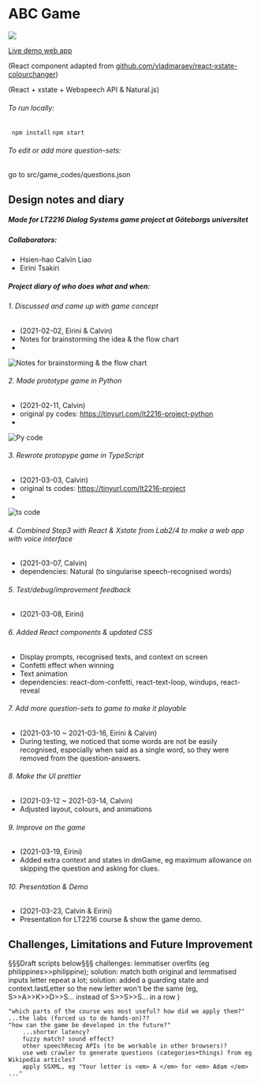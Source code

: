 # ABC Game

![](https://media.giphy.com/media/FLj65JIF1olGbW3Meu/giphy.gif)

[Live demo web app](http://chickenbror.github.io/ABCgame "(http://chickenbror.github.io/ABCgame")

(React component adapted from [github.com/vladmaraev/react-xstate-colourchanger](http://github.com/vladmaraev/react-xstate-colourchanger "github.com/vladmaraev/react-xstate-colourchanger")) 

(React + xstate + Webspeech API & Natural.js)

###### To run locally:
` npm install`
  `npm start`

###### To edit or add more question-sets:
go to src/game_codes/questions.json

## Design notes and diary
##### Made for LT2216 Dialog Systems game project at Göteborgs universitet

##### Collaborators:
- 	Hsien-hao Calvin Liao 
- 	Eirini Tsakiri

##### Project diary of who does what and when:

###### 1. Discussed and came up with game concept
- (2021-02-02, Eirini & Calvin)
- Notes for brainstorming the idea & the flow chart
- 
![Notes for brainstorming & the flow chart](https://media.giphy.com/media/GayPUtZ3UFPcsGBtxg/giphy.gif "Notes for brainstorming & the flow chart")


###### 2. Made prototype game in Python
- (2021-02-11, Calvin)
- original py codes: https://tinyurl.com/lt2216-project-python
- 
![Py code](https://media.giphy.com/media/BALZbz6P3BJmUui3jQ/giphy.gif "Py code")


###### 3. Rewrote protopype game in TypeScript
- (2021-03-03, Calvin)
- original ts codes: https://tinyurl.com/lt2216-project
- 
![ts code](https://media.giphy.com/media/g4mvkk7aZujKuGl4Af/giphy.gif "ts code")

###### 4. Combined Step3 with React & Xstate from Lab2/4 to make a web app with voice interface
- (2021-03-07, Calvin)
- dependencies: Natural (to singularise speech-recognised words)

###### 5. Test/debug/improvement feedback
- (2021-03-08, Eirini)

###### 6. Added React components & updated CSS
- Display prompts, recognised texts, and context on screen
- Confetti effect when winning
- Text animation
- dependencies: react-dom-confetti, react-text-loop, windups, react-reveal

###### 7. Add more question-sets to game to make it playable
- (2021-03-10 ~ 2021-03-16, Eirini & Calvin)
- During testing, we noticed that some words are not be easily recognised, especially when said as a single word, so they were removed from the question-answers.

###### 8. Make the UI prettier
- (2021-03-12 ~ 2021-03-14, Calvin)
- Adjusted layout, colours, and animations

###### 9. Improve on the game
- (2021-03-19, Eirini)
- Added extra context and states in dmGame, eg maximum allowance on skipping the question and asking for clues.

###### 10. Presentation & Demo
- (2021-03-23, Calvin & Eirini)
- Presentation for LT2216 course & show the game demo.


## Challenges, Limitations and Future Improvement

§§§Draft scripts below§§§
challenges: 
		lemmatiser overfits (eg philippines>>philippine); solution: match both original and lemmatised inputs
		letter repeat a lot; solution: added a guarding state and context.lastLetter so the new letter won't be the same
			(eg, S>>A>>K>>D>>S... instead of S>>S>>S... in a row )

	"which parts of the course was most useful? how did we apply them?" ...the labs (forced us to do hands-on)??
	"how can the game be developed in the future?" 
		...shorter latency? 
		fuzzy match? sound effect? 
		other speechRecog APIs (to be workable in other browsers)?
		use web crawler to generate questions (categories+things) from eg Wikipedia articles?
		apply SSXML, eg "Your letter is <em> A </em> for <em> Adam </em> ..."
